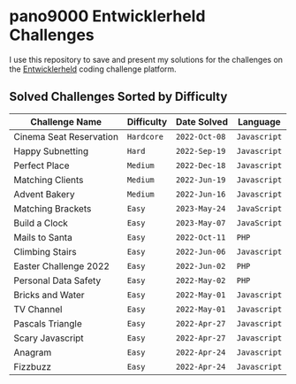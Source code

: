 # pano9000 Entwicklerheld Challenges

I use this repository to save and present my solutions for the challenges on the [Entwicklerheld](https://platform.entwicklerheld.de/) coding challenge platform.

Solved Challenges Sorted by Difficulty
---

Challenge Name          | Difficulty  | Date Solved   | Language
------------------------|-------------|---------------|----------
Cinema Seat Reservation | `Hardcore`  | `2022-Oct-08` | `Javascript`
Happy Subnetting        | `Hard`      | `2022-Sep-19` | `Javascript`
Perfect Place           | `Medium`    | `2022-Dec-18` | `Javascript`
Matching Clients        | `Medium`    | `2022-Jun-19` | `Javascript`
Advent Bakery           | `Medium`    | `2022-Jun-16` | `Javascript`
Matching Brackets       | `Easy`      | `2023-May-24` | `JavaScript`
Build a Clock           | `Easy`      | `2023-May-07` | `JavaScript`
Mails to Santa          | `Easy`      | `2022-Oct-11` | `PHP`
Climbing Stairs         | `Easy`      | `2022-Jun-06` | `Javascript`
Easter Challenge 2022   | `Easy`      | `2022-Jun-02` | `PHP`
Personal Data Safety    | `Easy`      | `2022-May-02` | `PHP`
Bricks and Water        | `Easy`      | `2022-May-01` | `Javascript`
TV Channel              | `Easy`      | `2022-May-01` | `Javascript`
Pascals Triangle        | `Easy`      | `2022-Apr-27` | `Javascript`
Scary Javascript        | `Easy`      | `2022-Apr-27` | `Javascript`
Anagram                 | `Easy`      | `2022-Apr-24` | `Javascript`
Fizzbuzz                | `Easy`      | `2022-Apr-24` | `Javascript`